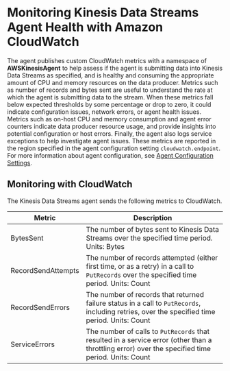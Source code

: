 # Monitoring Kinesis Data Streams Agent Health with Amazon CloudWatch<a name="agent-health"></a>

The agent publishes custom CloudWatch metrics with a namespace of **AWSKinesisAgent** to help assess if the agent is submitting data into Kinesis Data Streams as specified, and is healthy and consuming the appropriate amount of CPU and memory resources on the data producer\. Metrics such as number of records and bytes sent are useful to understand the rate at which the agent is submitting data to the stream\. When these metrics fall below expected thresholds by some percentage or drop to zero, it could indicate configuration issues, network errors, or agent health issues\. Metrics such as on\-host CPU and memory consumption and agent error counters indicate data producer resource usage, and provide insights into potential configuration or host errors\. Finally, the agent also logs service exceptions to help investigate agent issues\. These metrics are reported in the region specified in the agent configuration setting `cloudwatch.endpoint`\. For more information about agent configuration, see [Agent Configuration Settings](writing-with-agents.md#agent-config-settings)\.

## Monitoring with CloudWatch<a name="agent-metrics"></a>

The Kinesis Data Streams agent sends the following metrics to CloudWatch\.


| Metric | Description | 
| --- | --- | 
| BytesSent |  The number of bytes sent to Kinesis Data Streams over the specified time period\. Units: Bytes  | 
| RecordSendAttempts |  The number of records attempted \(either first time, or as a retry\) in a call to `PutRecords` over the specified time period\. Units: Count  | 
| RecordSendErrors |  The number of records that returned failure status in a call to `PutRecords`, including retries, over the specified time period\. Units: Count  | 
| ServiceErrors |  The number of calls to `PutRecords` that resulted in a service error \(other than a throttling error\) over the specified time period\.  Units: Count  | 